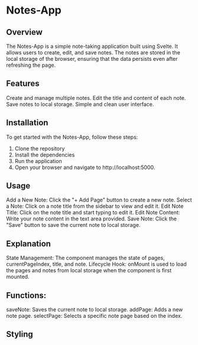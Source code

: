 # Notes-App
## Overview
The Notes-App is a simple note-taking application built using Svelte. It allows users to create, edit, and save notes. The notes are stored in the local storage of the browser, ensuring that the data persists even after refreshing the page.

## Features
Create and manage multiple notes.
Edit the title and content of each note.
Save notes to local storage.
Simple and clean user interface.

## Installation
To get started with the Notes-App, follow these steps:
1. Clone the repository
2. Install the dependencies
3. Run the application
4. Open your browser and navigate to http://localhost:5000.

## Usage
Add a New Note: Click the "+ Add Page" button to create a new note.
Select a Note: Click on a note title from the sidebar to view and edit it.
Edit Note Title: Click on the note title and start typing to edit it.
Edit Note Content: Write your note content in the text area provided.
Save Note: Click the "Save" button to save the current note to local storage.

## Explanation
State Management: The component manages the state of pages, currentPageIndex, title, and note.
Lifecycle Hook: onMount is used to load the pages and notes from local storage when the component is first mounted.

## Functions:
saveNote: Saves the current note to local storage.
addPage: Adds a new note page.
selectPage: Selects a specific note page based on the index.

## Styling

